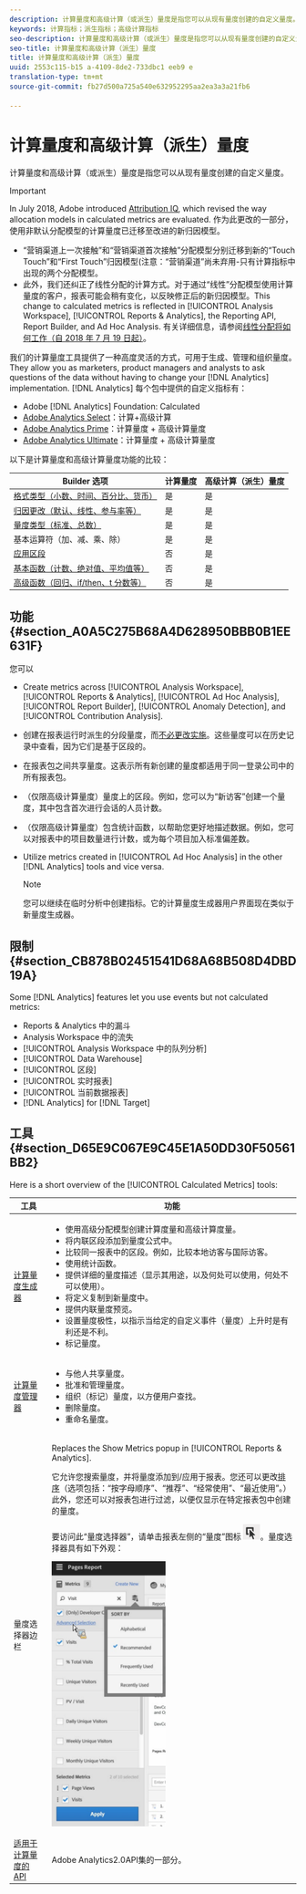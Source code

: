```yaml
---
description: 计算量度和高级计算（或派生）量度是指您可以从现有量度创建的自定义量度。
keywords: 计算指标；派生指标；高级计算指标
seo-description: 计算量度和高级计算（或派生）量度是指您可以从现有量度创建的自定义量度。
seo-title: 计算量度和高级计算（派生）量度
title: 计算量度和高级计算（派生）量度
uuid: 2553c115-b15 a-4109-8de2-733dbc1 eeb9 e
translation-type: tm+mt
source-git-commit: fb27d500a725a540e632952295aa2ea3a3a21fb6

---
```



# 计算量度和高级计算（派生）量度

计算量度和高级计算（或派生）量度是指您可以从现有量度创建的自定义量度。

>[!IMPORTANT]
>
>In July 2018, Adobe introduced [Attribution IQ](https://marketing.adobe.com/resources/help/en_US/analytics/analysis-workspace/attribution.html), which revised the way allocation models in calculated metrics are evaluated. 作为此更改的一部分，使用非默认分配模型的计算量度已迁移至改进的新归因模型。
>
>* “营销渠道上一次接触”和“营销渠道首次接触”分配模型分别迁移到新的“Touch Touch”和“First Touch”归因模型(注意：“营销渠道”尚未弃用-只有计算指标中出现的两个分配模型。
>* 此外，我们还纠正了线性分配的计算方式。对于通过“线性”分配模型使用计算量度的客户，报表可能会稍有变化，以反映修正后的新归因模型。This change to calculated metrics is reflected in [!UICONTROL Analysis Workspace], [!UICONTROL Reports &amp; Analytics], the Reporting API, Report Builder, and Ad Hoc Analysis. 有关详细信息，请参阅[线性分配将如何工作（自 2018 年 7 月 19 日起）](../../components/c-calcmetrics/c-workflow/cm-workflow/c-build-metrics/m-metric-type-alloc.md#section_EDBB2E14A6C248C5A79C0913C02D7CA1)。


我们的计算量度工具提供了一种高度灵活的方式，可用于生成、管理和组织量度。They allow you as marketers, product managers and analysts to ask questions of the data without having to change your [!DNL Analytics] implementation. [!DNL Analytics] 每个包中提供的自定义指标有：

* Adobe [!DNL Analytics] Foundation: Calculated
* [Adobe Analytics Select](https://www.adobe.com/data-analytics-cloud/analytics/select.html)：计算+高级计算
* [Adobe Analytics Prime](https://www.adobe.com/data-analytics-cloud/analytics/prime.html)：计算量度 + 高级计算量度
* [Adobe Analytics Ultimate](https://www.adobe.com/data-analytics-cloud/analytics/ultimate.html)：计算量度 + 高级计算量度

以下是计算量度和高级计算量度功能的比较：

| Builder 选项 | 计算量度 | 高级计算（派生）量度 |
|---|---|---|
| [格式类型（小数、时间、百分比、货币）](../../components/c-calcmetrics/c-workflow/cm-workflow/c-build-metrics/cm-build-metrics.md#concept_5EC82A91EB9C44FC870326C85F9D0B18) | 是 | 是 |
| [归因更改（默认、线性、参与率等）](../../components/c-calcmetrics/c-workflow/cm-workflow/c-build-metrics/m-metric-type-alloc.md#concept_B7A1FCFEFA9D4C4883208ACE8C9C8E5E) | 是 | 是 |
| [量度类型（标准、总数）](../../components/c-calcmetrics/c-workflow/cm-workflow/c-build-metrics/m-metric-type-alloc.md#concept_B7A1FCFEFA9D4C4883208ACE8C9C8E5E) | 是 | 是 |
| 基本运算符（加、减、乘、除） | 是 | 是 |
| [应用区段](../../components/c-calcmetrics/c-workflow/cm-workflow/c-build-metrics/metrics-with-segments.md#concept_21C77BD86E7E45E79AF030D8ED54DB3E) | 否 | 是 |
| [基本函数（计数、绝对值、平均值等）](../../components/c-calcmetrics/cm-reference/cm-functions.md#concept_E3022D5EEEE145B69A23438BAF7016B2) | 否 | 是 |
| [高级函数（回归、if/then、t 分数等）](../../components/c-calcmetrics/cm-reference/cm-adv-functions.md#concept_A5FB9127D70F4E1AA02D1ACBF4F54174) | 否 | 是 |

## 功能 {#section_A0A5C275B68A4D628950BBB0B1EE631F}

您可以

* Create metrics across [!UICONTROL Analysis Workspace], [!UICONTROL Reports &amp; Analytics], [!UICONTROL Ad Hoc Analysis], [!UICONTROL Report Builder], [!UICONTROL Anomaly Detection], and [!UICONTROL Contribution Analysis].
* 创建在报表运行时派生的分段量度，而[不必更改实施](https://youtu.be/CuQTm9RaUpY)。这些量度可以在历史记录中查看，因为它们是基于区段的。
* 在报表包之间共享量度。这表示所有新创建的量度都适用于同一登录公司中的所有报表包。
* （仅限高级计算量度）量度上的区段。例如，您可以为“新访客”创建一个量度，其中包含首次进行会话的人员计数。
* （仅限高级计算量度）包含统计函数，以帮助您更好地描述数据。例如，您可以对报表中的项目数量进行计数，或为每个项目加入标准偏差数。
* Utilize metrics created in [!UICONTROL Ad Hoc Analysis] in the other [!DNL Analytics] tools and vice versa.

   >[!NOTE]
   >
   >您可以继续在临时分析中创建指标。它的计算量度生成器用户界面现在类似于新量度生成器。

## 限制 {#section_CB878B02451541D68A68B508D4DBD19A}

Some [!DNL Analytics] features let you use events but not calculated metrics:

* Reports &amp; Analytics 中的漏斗
* Analysis Workspace 中的流失
* [!UICONTROL Analysis Workspace 中的队列分析]
* [!UICONTROL Data Warehouse]
* [!UICONTROL 区段]
* [!UICONTROL 实时报表]
* [!UICONTROL 当前数据报表]
* [!DNL Analytics] for [!DNL Target]

## 工具{#section_D65E9C067E9C45E1A50DD30F50561BB2}

Here is a short overview of the [!UICONTROL Calculated Metrics] tools:

<table id="table_520AFE97DB514958ABE23FD3C9CE0ABD"> 
 <thead> 
  <tr> 
   <th colname="col1" class="entry"> 工具 </th> 
   <th colname="col2" class="entry"> 功能 </th> 
  </tr>
 </thead>
 <tbody> 
  <tr> 
   <td colname="col1"><a href="../../components/c-calcmetrics/c-workflow/cm-workflow/c-build-metrics/cm-build-metrics.md#concept_5EC82A91EB9C44FC870326C85F9D0B18" format="dita" scope="local"> 计算量度生成器</a> </td> 
   <td colname="col2"> 
    <ul id="ul_E6F02AB9DF204C2F9A0AC92A31594B3E"> 
     <li id="li_A4A6E716374243A190C539A3F4A41C0C">使用高级分配模型创建计算度量和高级计算度量。 </li> 
     <li id="li_C8C97BA4E227463E98077ABA5818FFC6">将内联区段添加到量度公式中。 </li> 
     <li id="li_8503D9E06A3C46569B5CDB4B90F72446">比较同一报表中的区段。例如，比较本地访客与国际访客。 </li> 
     <li id="li_4B528FDE1F96400DBA0D3276408FF919">使用统计函数。 </li> 
     <li id="li_C1162B1EA6784B8189A8A87E2B0DA79A">提供详细的量度描述（显示其用途，以及何处可以使用，何处不可以使用）。 </li> 
     <li id="li_DEA13F5E8BF94AF1B311C467FE6E2A74">将定义复制到新量度中。 </li> 
     <li id="li_8C21F55015D44910904202D2BF74221C">提供内联量度预览。 </li> 
     <li id="li_3704F66C321C477F9D4F52E068C231BD">设置量度极性，以指示当给定的自定义事件（量度）上升时是有利还是不利。 </li> 
     <li id="li_9D45319FA965476FB1C90DE8AA72BBD7">标记量度。 </li> 
    </ul> </td> 
  </tr> 
  <tr> 
   <td colname="col1"><a href="../../components/c-calcmetrics/c-workflow/cm-workflow/cm-manager.md#concept_BA6815CB06D842D5825766396B691653" format="dita" scope="local"> 计算量度管理器</a> </td> 
   <td colname="col2"> 
    <ul id="ul_E4D20D5DD3904CC6A85785B5BD4C1B1E"> 
     <li id="li_E0B216BA1478406EB6212263DF71D85B">与他人共享量度。 </li> 
     <li id="li_96EB16FAF3454211AAEF78EA5B08927F">批准和管理量度。 </li> 
     <li id="li_3ADBD2428EAC4B0AA61222D87C3AF2B7">组织（标记）量度，以方便用户查找。 </li> 
     <li id="li_726F3C3390744E49BA63606FE196880E">删除量度。 </li> 
     <li id="li_F306BA4FA8AF4A6E987BA62634659A2F">重命名量度。 </li> 
    </ul> </td> 
  </tr> 
  <tr> 
   <td colname="col1"> 量度选择器边栏 </td> 
   <td colname="col2"> <p>Replaces the <span class="uicontrol"> Show Metrics</span> popup in [!UICONTROL Reports &amp; Analytics]. </p> <p>它允许您搜索量度，并将量度添加到/应用于报表。您还可以更改<a href="../../components/c-calcmetrics/c-workflow/cm-workflow/cm-finding.md#concept_A09845053A934CB7B755391D76E76C08" format="dita" scope="local">排序</a>（选项包括：“按字母顺序”、“推荐”、“经常使用”、“最近使用”。）此外，您还可以对报表包进行过滤，以便仅显示在特定报表包中创建的量度。 </p> <p>要访问此“量度选择器”，请单击报表左侧的“量度”图标 <img placement="inline"  src="assets/metrics_icon.png" width="30px" id="image_2C6F20B4E634486B95BACD4CA47EF991" />。量度选择器具有如下外观： </p> <p><img placement="break" align="center"  src="assets/metrics_rail.png" width="200px" id="image_379523E9AFEC4CF08D20C42C740AA358" /> </p> </td> 
  </tr> 
  <tr> 
   <td colname="col1"><a href="https://www.adobe.io/apis/experiencecloud/analytics/docs.html#!AdobeDocs/analytics-2.0-apis/master/README.md" format="https" scope="external"> 适用于计算量度的 API</a> </td> 
   <td colname="col2"> <p>Adobe Analytics2.0API集的一部分。 </p> </td> 
  </tr> 
 </tbody> 
</table>

